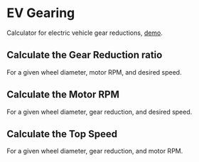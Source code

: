 # EV Gearing
Calculator for electric vehicle gear reductions, [demo](http://robot54.com/gearing.html).

## Calculate the Gear Reduction ratio
For a given wheel diameter, motor RPM, and desired speed.

## Calculate the Motor RPM
For a given wheel diameter, gear reduction, and desired speed.

## Calculate the Top Speed
For a given wheel diameter, gear reduction, and motor RPM.
